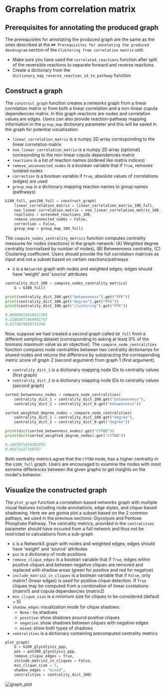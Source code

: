 
# Graphs from correlation matrix

## Prerequisites for annotating the produced graph

The prerequisites for annotating the produced graph are the same as the ones described at the `## Prerequisites for annotating the produced dendrogram` section of the `Clustering from correlation matrix` unit:

- Make sure you have used the `correlated_reactions` function after split of the reversible reactions to separate forward and reverse reactions
- Create a dictionary from the `dictionary_map_reverse_reaction_id_to_pathway` function

## Construct a graph

The `construct_graph` function creates a networkx graph from a linear correlation matrix or from both a linear correlation and a non-linear copula dependencies matrix. In this graph reactions are nodes and correlation values are edges. Users can also provide reaction-pathway mapping information in the `group_map` dictionary parameter and this will be saved in the graph for potential vizualization.

- `linear_correlation_matrix` is a numpy 2D array corresponding to the linear correlation matrix
- `non_linear_correlation_matrix` is a numpy 2D array (optional) corresonding to the non-linear copula dependencies matrix
- `reactions` is a list of reaction names (ordered like matrix indices)
- `remove_unconnected_nodes` is a boolean variable that if `True`, removes isolated nodes
- `correction` is a boolean variable if `True`, absolute values of correlations (edges) are used
- `group_map` is a dictionary mapping reaction names to group names (pathways)

```python
G100_full, pos100_full = construct_graph(
    linear_correlation_matrix = linear_correlation_matrix_100_full,
    non_linear_correlation_matrix = non_linear_correlation_matrix_100_full,
    reactions = extended_reactions_100,
    remove_unconnected_nodes = False,
    correction = False,
    group_map = group_map_100_full)
```


The `compute_nodes_centrality_metrics` function computes centrality measures for nodes (reactions) in the graph network: (A) Weighted degree centrality (normalized by number of nodes), (B) Betweenness centrality, (C) Clustering coefficient. Users should provide the full correlation matrices as input and not a subset based on certain reactions/pathways

- `G` is a `NetworkX` graph with nodes and weighted edges; edges should have 'weight' and 'source' attributes

```python
centrality_dict_100 = compute_nodes_centrality_metrics(
    G = G100_full)

print(centrality_dict_100.get("betweenness").get("PFK"))
print(centrality_dict_100.get("degree").get("PFK"))
print(centrality_dict_100.get("clustering").get("PFK"))
```

```python
0.00809659410427305
0.22683071469001767
0.6179079858733398
```


Now, suppose we had created a second graph called `G0_full` from a different sampling dataset (corresponding to asking at least 0% of the biomass maximum value as an objective). The `compare_node_centralities` function compares node centralities between two centrality dictionaries for shared nodes and returns the difference by substracting the corresponding metric score of graph 2 (second argument) from graph 1 (first argument).

- `centrality_dict_1` is a dictionary mapping node IDs to centrality values (first graph)
- `centrality_dict_2` is a dictionary mapping node IDs to centrality values (second graph)

```python
sorted_betwenness_nodes = compare_node_centralities(
    centrality_dict_1 = centrality_dict_100.get("betweenness"), 
    centrality_dict_2 = centrality_dict_0.get("betweenness"))

sorted_weighted_degree_nodes = compare_node_centralities(
    centrality_dict_1 = centrality_dict_100.get("degree"), 
    centrality_dict_2 = centrality_dict_0.get("degree"))

print(dict(sorted_betwenness_nodes).get("CYTBD"))
print(dict(sorted_weighted_degree_nodes).get("CYTBD"))
```

```python
0.1663975459581592
0.09272427760787
```

Both centrality metrics agree that the `CYTBD` node, has a higher centrality in the `G100_full` graph. Users are encouraged to examine the nodes with most extreme differences between the given graphs to get insights on the model's behavior.



## Visualize the constructed graph

The `plot_graph` function a correlation-based networkx graph with multiple visual features including node annotations, edge styles, and clique-based shadowing. Here we are gonna plot a subset based on the 2 common pathays, we used in the previous sections: Glycolysis and Pentose Phosphate Pathway. The centrality metrics, provided in the `centralities` parameter should have occured from a full network and thus not be restricted to calculations from a sub-graph

- `G` is a NetworkX graph with nodes and weighted edges; edges should have 'weight' and 'source' attributes
- `pos` is a dictionary of node positions
- `remove_clique_edges` is a boolean variable that if `True`, edges within positive cliques and between negative cliques are removed and replaced with shadow areas (green for positive and red for negative)
- `include_matrix2_in_cliques` is a boolean variable that if `False`, only matrix1 (linear edges) is used for positive clique detection. If `True` cliques may be computed from a combination of linear corelations (matrix1) and copula dependencies (matrix2)
- `min_clique_size` is a minimum size for cliques to be considered (default = 5)
- `shadow_edges` visualization mode for clique shadows:
    - `None` : no shadows
    - `positive`: show shadows around positive cliques
    - `negative`: show shadows between cliques with negative edges
    - `mixed`: show both types of shadows
- `centralities` is a dictionary containing precomputed centrality metrics

```python
plot_graph(
    G = G100_glycolysis_ppp, 
    pos = pos100_glycolysis_ppp, 
    remove_clique_edges = True, 
    include_matrix2_in_cliques = False, 
    min_clique_size = 5, 
    shadow_edges = "mixed", 
    centralities = centrality_dict_100)
```

![graph_plot](/img/graph_plot.png)
